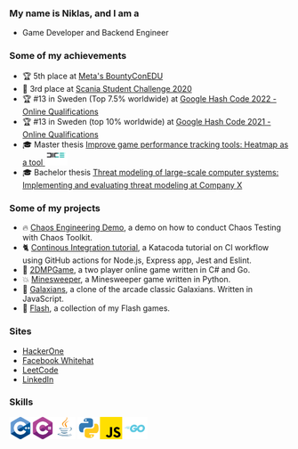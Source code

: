 ### My name is Niklas, and I am a
* Game Developer and Backend Engineer


### Some of my achievements
* 🏆 5th place at [Meta's BountyConEDU](https://www.facebook.com/whitehat/profile/nillew)
* :3rd_place_medal: 3rd place at [Scania Student Challenge 2020](https://thechallenge.scania.com/)
* :trophy: \#13 in Sweden (Top 7.5% worldwide) at [Google Hash Code 2022 - Online Qualifications](https://github.com/adnanjam/hash)
* :trophy: \#13 in Sweden (top 10% worldwide) at [Google Hash Code 2021 - Online Qualifications](https://github.com/manjikian/hashcode) 
* :mortar_board: Master thesis [Improve game performance tracking tools: Heatmap as a tool
](http://urn.kb.se/resolve?urn=urn:nbn:se:kth:diva-323522) <img width="40px" src="./Icons/dice.jfif" />
* :mortar_board: Bachelor thesis [Threat modeling of large-scale computer systems: Implementing and evaluating threat modeling at Company X](http://urn.kb.se/resolve?urn=urn:nbn:se:kth:diva-280099) 


### Some of my projects
* 🔥 [Chaos Engineering Demo](https://github.com/nwessman/Chaos-Engineering-Demo), a demo on how to conduct Chaos Testing with Chaos Toolkit.
* :cat2: [Continous Integration tutorial](https://github.com/nwessman/katacoda-scenarios), a Katacoda tutorial on CI workflow using GitHub actions for Node.js, Express app, Jest and Eslint.
* :busts_in_silhouette: [2DMPGame](https://github.com/nwessman/2DMPGame), a two player online game written in C# and Go. 
* :boom: [Minesweeper](https://github.com/nwessman/Minesweeper), a Minesweeper game written in Python.
* :space_invader: [Galaxians](https://github.com/maggithor97/Galaxians), a clone of the arcade classic Galaxians. Written in JavaScript.
* :runner: [Flash](https://github.com/nwessman/Flash), a collection of my Flash games.

### Sites
* [HackerOne](https://hackerone.com/nwessman)
* [Facebook Whitehat](https://www.facebook.com/whitehat/profile/nillew)
* [LeetCode](https://leetcode.com/nwessman/)
* [LinkedIn](https://www.linkedin.com/in/niklas-wessman/)

### Skills
<img height="40px" src="./Icons/cpp.png" /><img height="40px" src="./Icons/cs.png" /><img height="40px" src="./Icons/Java2.png" /> <img height="40px" src="./Icons/Python.png" /><img height="40px" src="./Icons/javascript.png" /><img height="40px" src="./Icons/Go-Logo_LightBlue.svg" />



<!--
**nwessman/nwessman** is a ✨ _special_ ✨ repository because its `README.md` (this file) appears on your GitHub profile.

Here are some ideas to get you started:

- 🔭 I’m currently working on ...
- 🌱 I’m currently learning ...
- 👯 I’m looking to collaborate on ...
- 🤔 I’m looking for help with ...
- 💬 Ask me about ...
- 📫 How to reach me: ...
- 😄 Pronouns: ...
- ⚡ Fun fact: ...
- :monkey:
-->
